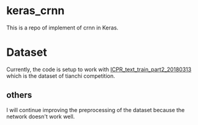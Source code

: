 # keras_crnn
This is a repo of implement of crnn in Keras.

# Dataset
Currently, the code is setup to work with [ICPR_text_train_part2_20180313](https://tianchi.aliyun.com/competition/information.htm?spm=5176.100067.5678.2.1f72b86a61qnEZ&raceId=231650) which is the dataset of tianchi competition.

## others
I will continue improving the preprocessing of the dataset because the network doesn't work well.

